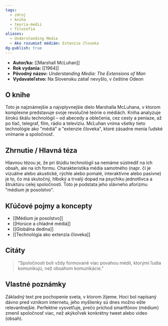 ```yaml
---
tags:
  - zdroj
  - kniha
  - teoria-medii
  - filozofia
aliases:
  - Understanding Media
  - Ako rozumieť médiám: Extenzie človeka
dg-publish: true
---
```

* **Autor/ka:** [[Marshall McLuhan]]
* **Rok vydania:** [[1964]]
* **Pôvodný názov:** *Understanding Media: The Extensions of Man*
* **Vydavateľstvo:** Na Slovensku zatiaľ nevyšlo, v češtine Odeon

## O knihe

Toto je najznámejšie a najvplyvnejšie dielo Marshalla McLuhana, v ktorom komplexne predstavuje svoje revolučné teórie o médiách. Kniha analyzuje širokú škálu technológií – od abecedy a oblečenia, cez cesty a peniaze, až po tlač, telegraf, film, rádio a televíziu. McLuhan vníma všetky tieto technológie ako "médiá" a "extenzie človeka", ktoré zásadne menia ľudské vnímanie a spoločnosť.
## Zhrnutie / Hlavná téza

Hlavnou tézou je, že pri štúdiu technológií sa nemáme sústrediť na ich obsah, ale na ich formu. Charakteristika média samotného (napr. či je vizuálne alebo akustické, rýchle alebo pomalé, interaktívne alebo pasívne) je to, čo má skutočný, hlboký a trvalý dopad na psychiku jednotlivca a štruktúru celej spoločnosti. Toto je podstata jeho slávneho aforizmu "médium je posolstvo".
## Kľúčové pojmy a koncepty

* [[Médium je posolstvo]]
* [[Horúce a chladné médiá]]
* [[Globálna dedina]]
* [[Technológia ako extenzia človeka]]

## Citáty

> "Spoločnosti boli vždy formované viac povahou médií, ktorými ľudia komunikujú, než obsahom komunikácie."

## Vlastné poznámky

Základný text pre pochopenie sveta, v ktorom žijeme. Hoci bol napísaný dávno pred vznikom internetu, jeho myšlienky sú dnes možno ešte relevantnejšie. Perfektne vysvetľuje, prečo príchod smartfónov (médium) zmenil spoločnosť viac, než akýkoľvek konkrétny tweet alebo video (obsah).